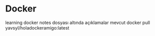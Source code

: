 # Docker
learning docker 
notes dosyası altında açıklamalar mevcut
docker pull yavsyl/holadockeramigo:latest
